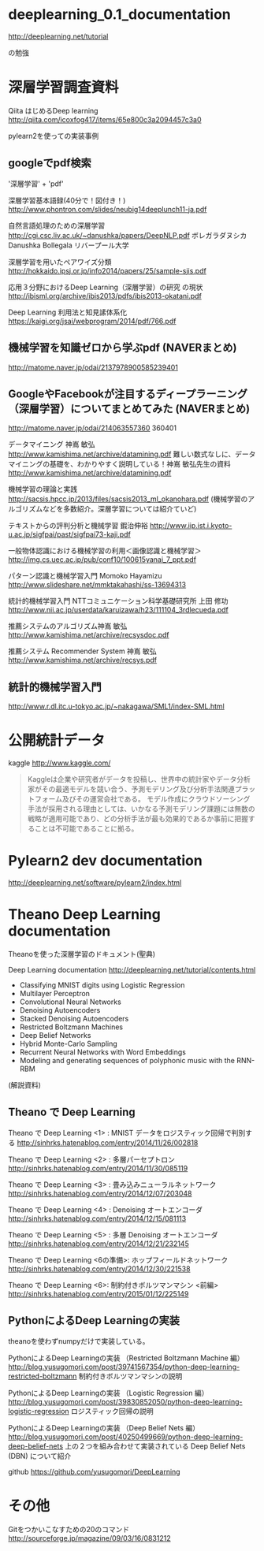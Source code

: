 # deeplearning_0.1_documentation

http://deeplearning.net/tutorial

の勉強


# 深層学習調査資料

Qiita はじめるDeep learning
http://qiita.com/icoxfog417/items/65e800c3a2094457c3a0

pylearn2を使っての実装事例

## googleでpdf検索
'深層学習' + 'pdf'

深層学習基本語録(40分で！図付き！)
http://www.phontron.com/slides/neubig14deeplunch11-ja.pdf

自然言語処理のための深層学習
http://cgi.csc.liv.ac.uk/~danushka/papers/DeepNLP.pdf
ボレガラダヌシカ Danushka Bollegala リバープール大学

深層学習を用いたペアワイズ分類
http://hokkaido.ipsj.or.jp/info2014/papers/25/sample-sjis.pdf

応用３分野におけるDeep Learning（深層学習）の研究
の現状
http://ibisml.org/archive/ibis2013/pdfs/ibis2013-okatani.pdf

Deep Learning 利用法と知見䛾体系化
https://kaigi.org/jsai/webprogram/2014/pdf/766.pdf


## 機械学習を知識ゼロから学ぶpdf (NAVERまとめ)
http://matome.naver.jp/odai/2137978900585239401


## GoogleやFacebookが注目するディープラーニング（深層学習）についてまとめてみた (NAVERまとめ)
http://matome.naver.jp/odai/214063557360 360401


データマイニング 神嶌 敏弘
http://www.kamishima.net/archive/datamining.pdf
難しい数式なしに、データマイニングの基礎を、わかりやすく説明している！神嶌 敏弘先生の資料
http://www.kamishima.net/archive/datamining.pdf

機械学習の理論と実践
http://sacsis.hpcc.jp/2013/files/sacsis2013_ml_okanohara.pdf
(機械学習のアルゴリズムなどを多数紹介。深層学習については紹介ていど)

テキストからの評判分析と機械学習 鍜治伸裕
http://www.iip.ist.i.kyoto-u.ac.jp/sigfpai/past/sigfpai73-kaji.pdf

一般物体認識における機械学習の利用＜画像認識と機械学習＞
http://img.cs.uec.ac.jp/pub/conf10/100615yanai_7_ppt.pdf

パターン認識と機械学習入門 Momoko Hayamizu
http://www.slideshare.net/mmktakahashi/ss-13694313

統計的機械学習入門 NTTコミュニケーション科学基礎研究所 上田 修功
http://www.nii.ac.jp/userdata/karuizawa/h23/111104_3rdlecueda.pdf

推薦システムのアルゴリズム神嶌 敏弘
http://www.kamishima.net/archive/recsysdoc.pdf

推薦システム Recommender System 神嶌 敏弘
http://www.kamishima.net/archive/recsys.pdf



## 統計的機械学習入門
http://www.r.dl.itc.u-tokyo.ac.jp/~nakagawa/SML1/index-SML.html

# 公開統計データ

kaggle
http://www.kaggle.com/
>Kaggleは企業や研究者がデータを投稿し、世界中の統計家やデータ分析家がその最適モデルを競い合う、予測モデリング及び分析手法関連プラットフォーム及びその運営会社である。 モデル作成にクラウドソーシング手法が採用される理由としては、いかなる予測モデリング課題には無数の戦略が適用可能であり、どの分析手法が最も効果的であるか事前に把握することは不可能であることに拠る。

# Pylearn2 dev documentation
http://deeplearning.net/software/pylearn2/index.html

# Theano Deep Learning documentation

Theanoを使った深層学習のドキュメント(聖典)

Deep Learning documentation
http://deeplearning.net/tutorial/contents.html

 - Classifying MNIST digits using Logistic Regression
 - Multilayer Perceptron 
 - Convolutional Neural Networks 
 - Denoising Autoencoders 
 - Stacked Denoising Autoencoders 
 - Restricted Boltzmann Machines 
 - Deep Belief Networks
 - Hybrid Monte-Carlo Sampling
 - Recurrent Neural Networks with Word Embeddings
 - Modeling and generating sequences of polyphonic music with the RNN-RBM

(解説資料)

## Theano で Deep Learning

Theano で Deep Learning <1> : MNIST データをロジスティック回帰で判別する
http://sinhrks.hatenablog.com/entry/2014/11/26/002818

Theano で Deep Learning <2> : 多層パーセプトロン
http://sinhrks.hatenablog.com/entry/2014/11/30/085119

Theano で Deep Learning <3> : 畳み込みニューラルネットワーク
http://sinhrks.hatenablog.com/entry/2014/12/07/203048

Theano で Deep Learning <4> : Denoising オートエンコーダ
http://sinhrks.hatenablog.com/entry/2014/12/15/081113

Theano で Deep Learning <5> : 多層 Denoising オートエンコーダ
http://sinhrks.hatenablog.com/entry/2014/12/21/232145

Theano で Deep Learning <6の準備>: ホップフィールドネットワーク
http://sinhrks.hatenablog.com/entry/2014/12/30/221538

Theano で Deep Learning <6>: 制約付きボルツマンマシン <前編>
http://sinhrks.hatenablog.com/entry/2015/01/12/225149

## PythonによるDeep Learningの実装

theanoを使わずnumpyだけで実装している。

PythonによるDeep Learningの実装 （Restricted Boltzmann Machine 編）
http://blog.yusugomori.com/post/39741567354/python-deep-learning-restricted-boltzmann
制約付きボルツマンマシンの説明

PythonによるDeep Learningの実装 （Logistic Regression 編）
http://blog.yusugomori.com/post/39830852050/python-deep-learning-logistic-regression
ロジスティック回帰の説明

PythonによるDeep Learningの実装 （Deep Belief Nets 編）
http://blog.yusugomori.com/post/40250499669/python-deep-learning-deep-belief-nets
上の２つを組み合わせて実装されている Deep Belief Nets (DBN) について紹介

github
https://github.com/yusugomori/DeepLearning


# その他

Gitをつかいこなすための20のコマンド
http://sourceforge.jp/magazine/09/03/16/0831212
